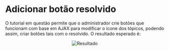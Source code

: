 # Adicionar botão resolvido

O tutorial em questão permite que o administrador crie botões que funcionam com base em AJAX para modificar o ícone dos tópicos, podendo assim, criar botões tais com o resolvido.
O resultado esperado é:

<div align="center">
  <img src="https://i.imgur.com/OKMmQEw.png" alt="Resultado" />
</div>
